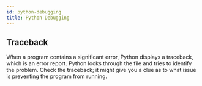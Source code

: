 ```yaml
---
id: python-debugging
title: Python Debugging
---
```


## Traceback

When a program contains a significant error, Python displays a traceback, which is an error report. Python looks through the file and tries to identify the problem. Check the traceback; it might give you a clue as to what issue is preventing the program from running.